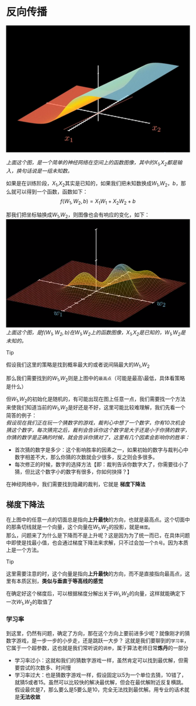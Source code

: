 # 反向传播
![alt text](../../_media/simplenninthecoordinatesystem.png)

*上面这个图，是一个简单的神经网络在空间上的函数图像，其中的$X_1$,$X_2$都是输入，换句话说是一组未知数。*

如果是在训练阶段，$X_1$,$X_2$其实是已知的，如果我们把未知数换成$W_1$,$W_2$，$b$，那么就可以得到一个函数，函数如下：  
$$f(W_1,W_2,b)=X_1W_1+X_2W_2+b$$

那我们把坐标轴换成$W_1$,$W_2$，则图像也会有响应的变化，如下：
![alt text](../../_media/BackPropagation.png)  
*上面这个图，是$f(W_1,W_2,b)$在$W_1$,$W_2$上的函数图像，$X_1$,$X_2$是已知的，$W_1$,$W_2$是未知的。*

> [!TIP]
> 假设我们这里的策略是找到概率最大的或者说间隔最大的$W_1$,$W_2$

那么我们需要找到的$W_1$,$W_2$则是上图中的`最高点`（可能是最高\最低，具体看策略是什么）

但$W_1$,$W_2$的初始化是随机的，有可能出现在图上任意一点，我们需要找一个方法来使我们知道当前的$W_1$,$W_2$是好还是不好，这里可能比较难理解，我们先看一个简答的例子：  
*假设现在我们正在玩一个猜数字的游戏，裁判心中想了一个数字，你有10次机会猜这个数字，每次猜完之后，裁判会告诉你这个数字是大于还是小于你猜的数字，你猜的数字是正确的时候，就会告诉你猜对了，这里有几个因素会影响你的胜率：*
- 首次猜的数字是多少：这个影响胜率的因素之一，如果初始的数字与裁判心中数字相差不大，那么你猜的次数就会少很多，反之则会多很多。
- 每次修正的时候，数字的选择方法【即：裁判告诉你数字大了，你需要往小了猜，但比这个数字小的数字有很多，你如何抉择？】  

在神经网络中，我们需要找到隐藏的裁判，它就是 **梯度下降法**

## 梯度下降法

在上图中的任意一点的切面总是指向**上升最快**的方向，也就是最高点。这个切面中的那条切线就是一个向量，这个向量在$W_1$,$W_2$的投影，就是`梯度`。  
那么，问题来了为什么是下降而不是上升呢？这是因为为了统一而已，在具体问题中即使是找最小值，也会通过梯度下降法来求解，只不过会加一个`负号`。因为本质上是一个方法。
> [!TIP]
> 这里需要注意的时，这个向量是指向**上升最快**的方向，而不是直接指向最高点，这里有本质区别，**类似与垂直于等高线的感觉**

在确定好这个梯度后，可以根据梯度分解出关于$W_1$,$W_2$的向量，这样就能确定下一次$W_1$,$W_2$的取值了

### 学习率

到这里，仍然有问题，确定了方向，那在这个方向上要前进多少呢？就像刚才的猜数字游戏，是一步一步的小步走，还是跳跃一大步？
这就是我们要聊到的`学习率`，它属于一个超参数，这也就是我们常听说的`调参`，属于算法老师日常**炼丹**的一部分

- 学习率过小：这就和我们的猜数字游戏一样，虽然肯定可以找到最优解，但需要尝试的次数多、时间慢
- 学习率过大：也是猜数字游戏一样，假设固定以5为一个单位去猜，10错了，就猜5或者15。虽然可以比较快的解决最优解，但会在最优解附近反复横跳。假设最优是7，那么要么是5要么是10，完全无法找到最优解。用专业的话术就是**无法收敛**
